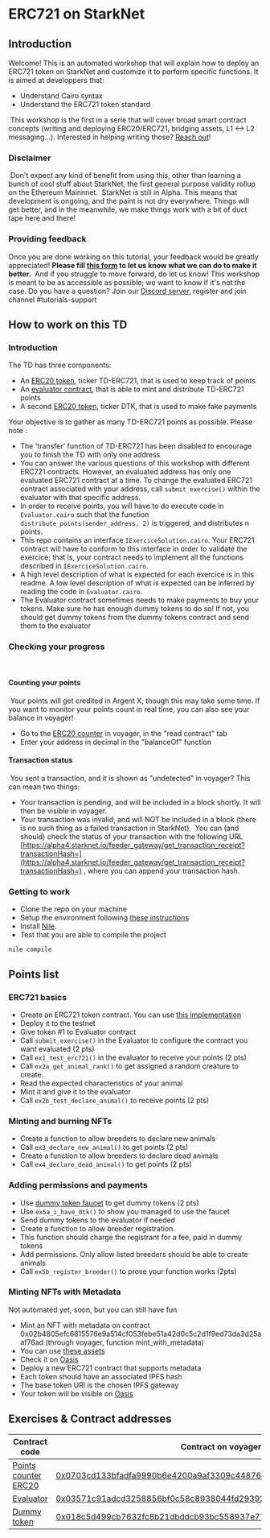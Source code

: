 # ERC721 on StarkNet 

## Introduction
Welcome! This is an automated workshop that will explain how to deploy an ERC721 token on StarkNet and customize it to perform specific functions.
It is aimed at developpers that:
- Understand Cairo syntax
- Understand the ERC721 token standard

​
This workshop is the first in a serie that will cover broad smart contract concepts (writing and deploying ERC20/ERC721, bridging assets, L1 <-> L2 messaging...). 
Interested in helping writing those? [Reach out](https://twitter.com/HenriLieutaud)!
​

### Disclaimer
​
Don't expect any kind of benefit from using this, other than learning a bunch of cool stuff about StarkNet, the first general purpose validity rollup on the Ethereum Mainnnet.
​
StarkNet is still in Alpha. This means that development is ongoing, and the paint is not dry everywhere. Things will get better, and in the meanwhile, we make things work with a bit of duct tape here and there!
​

### Providing feedback
Once you are done working on this tutorial, your feedback would be greatly appreciated! 
**Please fill [this form](https://forms.reform.app/starkware/untitled-form-4/kaes2e) to let us know what we can do to make it better.** 
​
And if you struggle to move forward, do let us know! This workshop is meant to be as accessible as possible; we want to know if it's not the case.
​
Do you have a question? Join our [Discord server](https://discord.gg/YHz7drT3), register and join channel #tutorials-support
​

## How to work on this TD
### Introduction
The TD has three components:
- An [ERC20 token](contracts/token/TDERC20.cairo), ticker TD-ERC721, that is used to keep track of points 
- An [evaluator contract](contracts/Evaluator.cairo), that is able to mint and distribute TD-ERC721 points
- A second [ERC20 token](contracts/token/dummy_token.cairo), ticker DTK, that is used to make fake payments

Your objective is to gather as many TD-ERC721 points as possible. Please note :
- The 'transfer' function of TD-ERC721 has been disabled to encourage you to finish the TD with only one address
- You can answer the various questions of this workshop with different ERC721 contracts. However, an evaluated address has only one evaluated ERC721 contract at a time. To change the evaluated ERC721 contract associated with your address, call `submit_exercise()`  within the evaluator with that specific address.
- In order to receive points, you will have to do execute code in `Evaluator.cairo` such that the function `distribute_points(sender_address, 2)` is triggered, and distributes n points.
- This repo contains an interface `IExerciceSolution.cairo`. Your ERC721 contract will have to conform to this interface in order to validate the exercice; that is, your contract needs to implement all the functions described in `IExerciceSolution.cairo`. 
- A high level description of what is expected for each exercice is in this readme. A low level description of what is expected can be inferred by reading the code in `Evaluator.cairo`.
- The Evaluator contract sometimes needs to make payments to buy your tokens. Make sure he has enough dummy tokens to do so! If not, you should get dummy tokens from the dummy tokens contract and send them to the evaluator


### Checking your progress
​
#### Counting your points
​
Your points will get credited in Argent X; though this may take some time. If you want to monitor your points count in real time, you can also see your balance in voyager!
​
-   Go to the  [ERC20 counter](https://goerli.voyager.online/contract/0x0555750f277a7abd2d7abf4c16806554bd750eb26d87ce58c6cb13b2158dcbc1#readContract)  in voyager, in the "read contract" tab
-   Enter your address in decimal in the "balanceOf" function
​
#### [](https://github.com/l-henri/starknet-cairo-101/blob/main/README.md#transaction-status)Transaction status
​
You sent a transaction, and it is shown as "undetected" in voyager? This can mean two things:
​
-   Your transaction is pending, and will be included in a block shortly. It will then be visible in voyager.
-   Your transaction was invalid, and will NOT be included in a block (there is no such thing as a failed transaction in StarkNet).
​
You can (and should) check the status of your transaction with the following URL  [https://alpha4.starknet.io/feeder_gateway/get_transaction_receipt?transactionHash=](https://alpha4.starknet.io/feeder_gateway/get_transaction_receipt?transactionHash=)  , where you can append your transaction hash.
​

### Getting to work
- Clone the repo on your machine
- Setup the environment following [these instructions](https://starknet.io/docs/quickstart.html#quickstart)
- Install [Nile](https://github.com/OpenZeppelin/nile).
- Test that you are able to compile the project
```
nile compile
```

## Points list
### ERC721 basics
- Create an ERC721 token contract. You can use [this implementation](contracts/token/ERC721/)
- Deploy it to the testnet
- Give token #1 to Evaluator contract
- Call `submit_exercise()` in the Evaluator to configure the contract you want evaluated (2 pts)
- Call `ex1_test_erc721()` in the evaluator to receive your points (2 pts) 
- Call `ex2a_get_animal_rank()` to get assigned a random creature to create. 
- Read the expected characteristics of your animal 
- Mint it and give it to the evaluator
- Call `ex2b_test_declare_animal()` to receive points (2 pts)

### Minting and burning NFTs
- Create a function to allow breeders to declare new animals 
- Call `ex3_declare_new_animal()` to get points (2 pts)
- Create a function to allow breeders to declare dead animals
- Call `ex4_declare_dead_animal()` to get points (2 pts)

### Adding permissions and payments
- Use [dummy token faucet](contracts/token/dummy_token.cairo) to get dummy tokens (2 pts)
- Use `ex5a_i_have_dtk()` to show you managed to use the faucet
- Send dummy tokens to the evaluator if needed
- Create a function to allow breeder registration. 
- This function should charge the registrant for a fee, paid in dummy tokens
- Add permissions. Only allow listed breeders should be able to create animals
- Call `ex5b_register_breeder()` to prove your function works (2pts)


### Minting NFTs with Metadata
Not automated yet, soon, but you can still have fun
- Mint an NFT with metadata on contract 0x02b4805efc6815576e9a514cf053febe51a42d0c5c2d1f9ed73da3d25aaf76ad (through voyager, function mint_with_metadata)
- You can use [these assets](assets/)
- Check it on [Oasis](https://testnet.playoasis.xyz/)
- Deploy a new ERC721 contract that supports metadata 
- Each token should have an associated IPFS hash 
- The base token URI is the chosen IPFS gateway
- Your token will be visible on [Oasis](https://testnet.playoasis.xyz/)

## Exercises & Contract addresses 
|Contract code|Contract on voyager|
|---|---|
|[Points counter ERC20](contracts/token/ERC20/TDERC20.cairo)|[0x0703cd133bfadfa9990b6e4200a9af3309c44876174b5dac5036a27a18ff6e19](https://goerli.voyager.online/contract/0x0703cd133bfadfa9990b6e4200a9af3309c44876174b5dac5036a27a18ff6e19)|
|[Evaluator](contracts/Evaluator.cairo)|[0x03571c91adcd3258856bf0c58c8938044fd2939224d5ae9878d14d3ad43c333b](https://goerli.voyager.online/contract/0x03571c91adcd3258856bf0c58c8938044fd2939224d5ae9878d14d3ad43c333b)|
|[Dummy token](contracts/token/ERC20/dummy_token.cairo)|[0x018c5d499cb7632fc8b21dbddcb93bc558937e773d6016212e428a98f418ed13](https://goerli.voyager.online/contract/0x018c5d499cb7632fc8b21dbddcb93bc558937e773d6016212e428a98f418ed13)|

​
​
